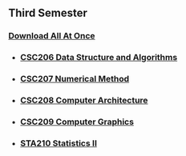 ## Third Semester

### [Download All At Once](https://samriddhicollegeedunp-my.sharepoint.com/:f:/g/personal/wilsonshrestha_samriddhicollege_edu_np/EkYttxp68XNHkNpx17B9XkoBoSLFMl-WM9yf4oj8RK8V3w?e=d73VSI)

- ### [CSC206 Data Structure and Algorithms](https://github.com/WilcyWilson/CSIT-All/tree/master/ThirdSemester/DataStructureAndAlgorithms#readme)

- ### [CSC207 Numerical Method](https://github.com/WilcyWilson/CSIT-All/tree/master/ThirdSemester/NumericalMethod#readme)

- ### [CSC208 Computer Architecture](https://github.com/WilcyWilson/CSIT-All/tree/master/ThirdSemester/ComputerArchitecture#readme)

- ### [CSC209 Computer Graphics](https://github.com/WilcyWilson/CSIT-All/tree/master/ThirdSemester/ComputerGraphicsm#readme)

- ### [STA210 Statistics II](https://github.com/WilcyWilson/CSIT-All/tree/master/ThirdSemester/StatisticsII#readme)


